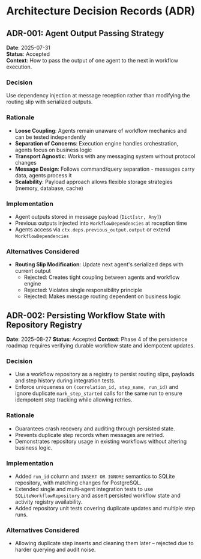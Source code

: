 # Architecture Decision Records (ADR)

## ADR-001: Agent Output Passing Strategy

**Date**: 2025-07-31  
**Status**: Accepted  
**Context**: How to pass the output of one agent to the next in workflow execution.

### Decision
Use dependency injection at message reception rather than modifying the routing slip with serialized outputs.

### Rationale
- **Loose Coupling**: Agents remain unaware of workflow mechanics and can be tested independently
- **Separation of Concerns**: Execution engine handles orchestration, agents focus on business logic  
- **Transport Agnostic**: Works with any messaging system without protocol changes
- **Message Design**: Follows command/query separation - messages carry data, agents process it
- **Scalability**: Payload approach allows flexible storage strategies (memory, database, cache)

### Implementation
- Agent outputs stored in message payload (`Dict[str, Any]`)
- Previous outputs injected into `WorkflowDependencies` at reception time
- Agents access via `ctx.deps.previous_output.output` or extend `WorkflowDependencies`

### Alternatives Considered
- **Routing Slip Modification**: Update next agent's serialized deps with current output
  - Rejected: Creates tight coupling between agents and workflow engine
  - Rejected: Violates single responsibility principle
  - Rejected: Makes message routing dependent on business logic
## ADR-002: Persisting Workflow State with Repository Registry

**Date**: 2025-08-27
**Status**: Accepted
**Context**: Phase 4 of the persistence roadmap requires verifying durable workflow state and idempotent updates.

### Decision
- Use a workflow repository as a registry to persist routing slips, payloads and step history during integration tests.
- Enforce uniqueness on `(correlation_id, step_name, run_id)` and ignore duplicate `mark_step_started` calls for the same run to ensure idempotent step tracking while allowing retries.

### Rationale
- Guarantees crash recovery and auditing through persisted state.
- Prevents duplicate step records when messages are retried.
- Demonstrates repository usage in existing workflows without altering business logic.

### Implementation
- Added `run_id` column and `INSERT OR IGNORE` semantics to SQLite repository, with matching changes for PostgreSQL.
- Extended single and multi‑agent integration tests to use `SQLiteWorkflowRepository` and assert persisted workflow state and activity registry availability.
- Added repository unit tests covering duplicate updates and multiple step runs.

### Alternatives Considered
- Allowing duplicate step inserts and cleaning them later – rejected due to harder querying and audit noise.

